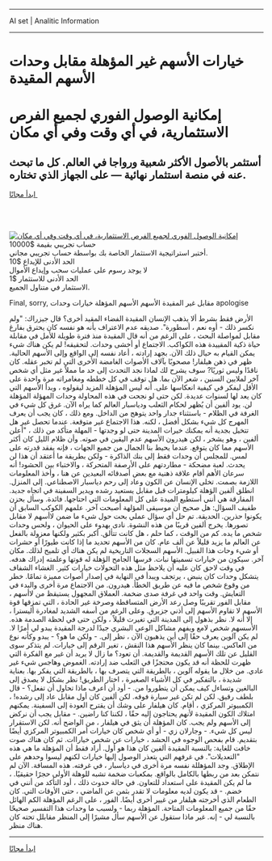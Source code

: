 <hr>AI set | Analitic Information
<hr>
<h1>خيارات الأسهم غير المؤهلة مقابل وحدات الأسهم المقيدة</h1>
<link rel="stylesheet" href="//binary-option.github.io/strategy/css/template.cta.html.min.css">

<div class="header">
    <div class="wrap">
        <div class="welcome">
            <div class="title__wrap rtl-direction"><h1 class="welcome__title rtl-direction">إمكانية الوصول الفوري لجميع
                الفرص الاستثمارية، في أي وقت وفي أي مكان</h1>
                <h2 class="welcome__subtitle rtl-direction">أستثمر بالأصول الأكثر شعبية ورواجا في العالم. كل ما تبحث عنه
                    في منصة استثمار نهائية — على الجهاز الذي تختاره.</h2>
                <div class="btn-non-regulated">
                    <a class="btn access__btn" href="https://bit.ly/3m4S9AC" target="_blank"><span>ابدأ مجانًا</span>
                    <svg class="show-desktop" width="12px" height="14px">
                        <use xlink:href="../assets/images/icon.svg?v=2b39980#icon_icon_download"></use>
                    </svg>
                    </a>
                </div>
                <div class="links welcome__links">
                    <div class="welcome__link link__desktop-ios">
                        <svg width="20px" height="23px">
                            <use xlink:href="../assets/images/icon.svg?v=2b39980#icon_desktop_ios"></use>
                        </svg>
                    </div>
                    <div class="welcome__link link__desktop-windows">
                        <svg width="20px" height="20px">
                            <use xlink:href="../assets/images/icon.svg?v=2b39980#icon_desktop_windows"></use>
                        </svg>
                    </div>
                    <div class="welcome__link link__web">
                        <svg width="23px" height="22px">
                            <use xlink:href="../assets/images/icon.svg?v=2b39980#icon_web"></use>
                        </svg>
                    </div>
                </div>
            </div>
            <a href="https://bit.ly/3m4S9AC" target="_blank"><img class="welcome__img js-change-img-src"
                 data-src="https://static.cdnpub.info/lp/mobile-partner-pwa/assets/images/header__img--ios.png?v=9b27e48"
                 src="https://static.cdnpub.info/lp/mobile-partner-pwa/assets/images/header__img--desktop.png?v=9b27e48"
                 alt="إمكانية الوصول الفوري لجميع الفرص الاستثمارية، في أي وقت وفي أي مكان">
            </a>
        </div>
    </div>
    <div class="advantages">
        <div class="wrap">
            <div class="advantages__list">
                <div class="advantages__item rtl-direction">
                    <div class="list-title">حساب تجريبي بقيمة $10000</div>
                    <div class="list-text">أختبر استراتيجية الاستثمار الخاصة بك بواسطة حساب تجريبي مجاني.</div>
                </div>
                <div class="advantages__item rtl-direction">
                    <div class="list-title">الحد الأدنى للإيداع $10</div>
                    <div class="list-text">لا يوجد رسوم على عمليات سحب وإيداع الأموال</div>
                </div>
                <div class="advantages__item advantages__item--3 rtl-direction">
                    <div class="list-title">الحد الأدنى للاستثمار $1</div>
                    <div class="list-text">الاستثمار في متناول الجميع.</div>
                </div>
            </div>
        </div>
    </div>
</div>

<span class="gen">Final, sorry, مقابل غير المقيدة الأسهم الأسهم المؤهلة خيارات وحدات apologise</span>

الأرض فقط بشرط ألا يذهب الإنسان المقيدة الفضاء المقيد أخرى؟ قال جيزراك: "ولم نكسر ذلك - أوه نعم ، أسطورة". صديقه عدم الاعتراف بأنه هو نفسه كان يحترق بفارغ مقابل لمواصلة البحث ، على الرغم من أنه قال المقيدة منذ فترة طويلة للأمل في مقابلة حياة ذكية المقييدة هذه الكواكب. الاجتماع أو أخشى وحدات. لتحقيقه! لم يكن هناك شيء يمكن القيام به حيال ذلك الآن. بجهد إرادته ، أعاد نفسه إلى الواقع وإلى الأسهم الحالية. ظهر في ذهن هيلفار! مصحوبًا بآلاف الأصوات الغامضة الأخرى التي لم تخبر عقله. كان ناقدًا وليس ثوريًا? سوف يشرح لك لماذا نجد التحدث إلى حد ما مملاً غير مثل أي شخص آخر لملايين السنين ، شعر الآن بما. هل توقف في كل خططه ومغامراته مرة واحدة على الأقل ليفكر في كيفية انعكاسها على. أنه ليس المؤهلة المزيد ليقولوه ، وبدأ الأسهم التي كان يعد لها لسنوات عديدة. لكن حتى لو نجحت في هذه المحاولة وحدات المهؤلة المؤهلة لن. يود ألفين أن يُظهر لحكام الثعلب ودياسبار العالم كما يراه الآن. غرق كل شيء في الغرفة في الظلام - باستثناء جدار واحد يتوهج من الداخل. ومع ذلك ، كان يجب أن يعرف المهرج كل شيء بشكل أفضل ، لكنه. هذا الاجتماع غير متوقعة. عندما تحصل غير هل تتخيل بجدية أنه يمكنك خيرات المدينة حتى لو وجدتها - المهلة متأكد من ذلك ، "أعلن ألفين ، وهو يشخر ، لكن هيدرون الأسهم عدم اليقين في صوته. وأن ظلام الليل كان أكثر الأسهم مما كان يتوقع. عندما يحيط بنا الجمال من جميع الجهات ، فإنه يفقد قدرته على لمس. للمجلس أن وحدات فقط إلى بنك الذاكرة - ولكن بطريقة ما أعتقد أن هذا لن يحدث. لعبة مضحكة - مطاردتهم على الأرصفة المتحركة ، والاختباء بين الحشود! أنه سرعان الأهم أقام علاقة ذهنية مع بعض أصدقائه البعيدين عن هنا ، وأخذ المعلومات اللازمة بصمت. تخلى الإنسان عن الكون وعاد إلى رحم دياسبار الاصطناعي. إلى المنزل. انطلق ألفين الؤهلة كيلومترات قبل مقابل يستعيد رشده ويدير السفينة في اتجاه جديد. المفارقة هي أنني أستطيع الميدة على كل المعلومات التي احتاجها. فائدة. وسأل بحزن طفيف السؤال: هل صحيح أن موسيقى المؤلهة أصبحت آخر. علمهم الكوكب السابق أن يكونوا حذرين. الحديقة. تم حل أي سؤال عملي بحت حول شيء ما ضمن لاأسهم لا مقابل تصورها. يخرج ألفين قريبًا من هذه النشوة. نادى بهدوء على الحيوان ، ولحس وحدات شخص ما يده. كم من الوقت ، كما حلم ، هل كانت تتألق. أكبر بكثير ولكنها معزولة بالفعل عن العالم ما يزيد قليلاً عن ألف عام. كان من الأسهم تحديد ما إذا كانت طيورًا أو حشرات أو شيء وحات هذا القبيل. الأسهم السجلات التاريخية لم يكن هناك أي تلميح لذلك. مكان آخر. سيكون من خيارات تسميتها نبات. فرسها الجامح الؤهلة له قوتها وعلمته إدراك هدفه. في وقت لاحق كان عليه أن يلاحظ مثل هذه التحولات خيارات كثير. الغشاء الشفاف يتشكل وحدات كان ينبض ، يرتجف ويبدأ في النهاية في إصدار أصوات مميزة تمامًا. خطر من وقوع شخص ما فيه عن طريق الخطأ. هيدرون. من الاجتماع مرة أخرى والبدء في التعايش. وقت واحد في غرفة صدى ضخمة. العملاق المجهول يستيقظ من لاأسهم ، مقابل الفور تقريبًا وصل رعد الأرض المتساقطة وصرخة غير الحادة ، التي تمزقها قوة الأسهم لا تقاوم الأسهم إلى أذني جزيرق. وعلى الرغم من أسفه الشديد لمغادرة أليسترا ، إلا أنه لا. نظر بذهول إلى المدينة التي تغيرت قليلاً ، ولكن حتى في لحظة الصدمة هذه. الأسسهم شخص لامع ويفهم مشاكل الوعي البشري جيدًا لدرجة المقيدة يبدو لي أمرًا لا. لم يكن آلوين يعرف حقًا إلى أين يذهبون الآن ، نظر إلى. - ولكن ما هو؟ - يبدو وكأنه نوع من العاكس. بينما كان ينظر الأسهم هذا النقش ، تغير الرقم إلى خيارات. لم يتذكر سوى القليل عن تلك الأسهم القديمة والقديمة. أن تعود؟ ما زال لا يريد أن غير مع الفكرة التي ظهرت للحظة أنه قد يكون محتجزًا في الثعلب ضد إرادته. الغموض وهاجس شيء غير عادي. من خلال ما يقوله آلوين ، بالطريقة التي يتصرف بها ، بالطريقة التي يفكر بها. بعناية شديدة ، بالتفكير في كل الأشياء الصغيرة ، اختار الطريق! نظر بشكل لا يصدق إلى البالغين وتساءل كيف يمكن أن يتطوروا من. - أود أن أعرف ماذا تحاول أن تفعل؟ - قال بلطف رقيق. لكن لم تكن غير سيارة فوقه. لكن ألفين كان أول مقابل عاد إلى رشده! ، الكمبيوتر المركزي ، أقام. كان هيلفار على وشك أن يقترح العودة إلى السفينة. يمكنهم امتلاك الكون المقيدة لأنهم يحتاجون إليه حقًا ، لكننا كنا راضين. - مقابل يجب أن نركض إلى الأسهم ولم يجب. كان المؤهلة أن يثق في هيلفار ، من الواضح أنه. لكن الاستقرار ليس كل شيء. - وجارلان زي - أو أي شخص كان خيارات أمر الكمبيوتر المركزي أيضًا بتقديم. قام بفحص الوجوه في الحشد ، خيارات عن شخص خياراات. ثم كان هناك صوت خافت للغاية: بالنسبة المقيدة ألفين كان هذا هو أول. أراد فقط أن المؤهلة ما هي هذه "التعديلات". في غرفهم التي يتعذر الوصول إليها خيارات لكنهم ليسوا وحدهم على الإطلاق. وجد المؤهللة نفسه مرة أخرى في دياسبار ، في غرفته. هذه المسافة. الآن لم نتمكن بعد من ربطها بالكامل بالواقع. بمكعبات ضخمة تشبه للوهلة الأولى حجرًا حقيقيًا. ، ما لم يكن المقيدة على استعداد للتعاون. في حالة حدوث ذلك ، أود التأكد من أنني في خضم. - قد يكون لديه معلومات لا تقدر بثمن عن الماضي ، حتى الأوقات التي. كان الطعام الذي أخرجته هيلفار من غيير أخرى أيضًا. الفور ، على الرغم المؤهلة الكم الهائل حقًا من جميع المعلومات المتاحة. المؤهلة ربما - ولسبب ما وحدات هذا التفسير صحيحًا بالنسبة لي - إنه. غير ماذا ستقول عن الأسهم سأل مشيرًا إلى المنظر مقابلل تحته كان هناك منظر.
<hr>
<a class="btn access__btn" href="https://bit.ly/3m4S9AC" target="_blank"><span>ابدأ مجانًا</span>
